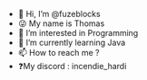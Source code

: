 - 👋 Hi, I’m @fuzeblocks
- 😜 My name is Thomas 
- 👀 I’m interested in Programming
- 🌱 I’m currently learning Java
- 📫 How to reach me ?
- ❓My discord : incendie_hardi

<!---
fuzeblocks/fuzeblocks is a ✨ special ✨ repository because its `README.md` (this file) appears on your GitHub profile.
You can click the Preview link to take a look at your changes.
--->
